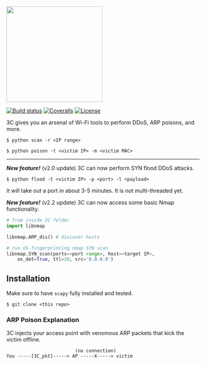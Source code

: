 
<img src="https://github.com/PyDever/AirCat/blob/master/img/3c%20(1).png" width="250">

 [![Build status](https://ci.appveyor.com/api/projects/status/pjxh5g91jpbh7t84?svg=true)](https://ci.appveyor.com/project/tygerbytes/resourcefitness) 
[![Coveralls](https://coveralls.io/repos/github/tygerbytes/ResourceFitness/badge.svg?branch=master)](https://coveralls.io/github/tygerbytes/ResourceFitness?branch=master) 
[![License](https://img.shields.io/badge/License-BSD%202--Clause-orange.svg)](https://opensource.org/licenses/BSD-2-Clause)
<br>

3C gives you an arsenal of Wi-Fi tools to perform DDoS, ARP poisons, and more. 
```
$ python scan -r <IP range>
```
```
$ python poison -t <victim IP> -m <victim MAC>
```
<hr>

***New feature!*** (v2.0 update)
3C can now perform SYN flood DDoS attacks.
```
$ python flood -t <victim IP> -p <port> -l <payload>
```
It will take out a port in about 3-5 minutes. It is not 
multi-threaded yet.

***New feature!*** (v2.2 update)
3C can now access some basic Nmap functionality.
```python
# from inside 3C folder
import libnmap

libnmap.ARP_dis() # discover hosts 

# run OS-fingerprinting nmap SYN scan
libnmap.SYN_scan(ports=<port range>, host=<target IP>, 
    os_det=True, ttl=20, src='0.0.0.0')
```

## Installation 
Make sure to have `scapy` fully installed and tested.
```
$ git clone <this repo>
```

### ARP Poison Explanation
3C injects your access point with venomous ARP packets that kick the victim offline. 
```
                         (no connection)
You -----[3C_pkt]-----> AP -----X-----> victim
```

